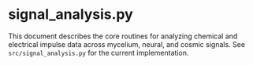 # signal_analysis.py

This document describes the core routines for analyzing chemical and electrical impulse data across mycelium, neural, and cosmic signals. See `src/signal_analysis.py` for the current implementation.
